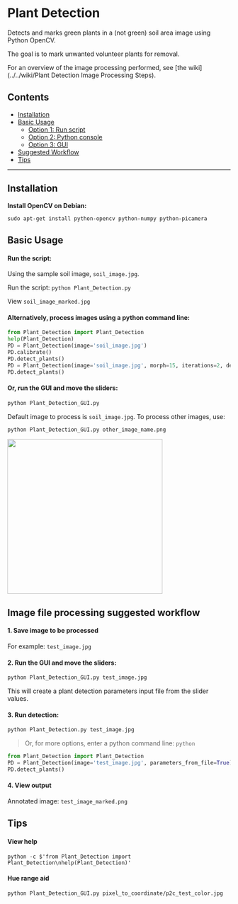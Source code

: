 # Plant Detection
Detects and marks green plants in a (not green) soil area image using Python OpenCV.

The goal is to mark unwanted volunteer plants for removal.

For an overview of the image processing performed, see [the wiki](../../wiki/Plant Detection Image Processing Steps).

## Contents
 * [Installation](#installation)
 * [Basic Usage](#basic-usage)
   * [Option 1: Run script](#run-the-script)
   * [Option 2: Python console](#alternatively-process-images-using-a-python-command-line)
   * [Option 3: GUI](#or-run-the-gui-and-move-the-sliders)
 * [Suggested Workflow](#image-file-processing-suggested-workflow)
 * [Tips](#tips)

---

## Installation

__Install OpenCV on Debian:__
```
sudo apt-get install python-opencv python-numpy python-picamera
```

## Basic Usage

#### Run the script:

Using the sample soil image, `soil_image.jpg`.

Run the script: `python Plant_Detection.py`

View `soil_image_marked.jpg`

#### Alternatively, process images using a python command line:
```python
from Plant_Detection import Plant_Detection
help(Plant_Detection)
PD = Plant_Detection(image='soil_image.jpg')
PD.calibrate()
PD.detect_plants()
PD = Plant_Detection(image='soil_image.jpg', morph=15, iterations=2, debug=True)
PD.detect_plants()
```

#### Or, run the GUI and move the sliders:
```python
python Plant_Detection_GUI.py
```
Default image to process is `soil_image.jpg`. To process other images, use:
```python
python Plant_Detection_GUI.py other_image_name.png
```
<img src="https://cloud.githubusercontent.com/assets/12681652/15620382/b7f31dd6-240e-11e6-853f-356d1a90376e.png" width="350">
<!--![plant detection gui screenshot](https://cloud.githubusercontent.com/assets/12681652/15620382/b7f31dd6-240e-11e6-853f-356d1a90376e.png)-->

## Image file processing suggested workflow

#### 1. Save image to be processed
For example: `test_image.jpg`

#### 2. Run the GUI and move the sliders:
```python
python Plant_Detection_GUI.py test_image.jpg
```
This will create a plant detection parameters input file from the slider values.

#### 3. Run detection:
```python
python Plant_Detection.py test_image.jpg
```
>Or, for more options, enter a python command line: `python`
```python
from Plant_Detection import Plant_Detection
PD = Plant_Detection(image='test_image.jpg', parameters_from_file=True)
PD.detect_plants()
```

#### 4. View output
Annotated image: `test_image_marked.png`

## Tips

#### View help
`python -c $'from Plant_Detection import Plant_Detection\nhelp(Plant_Detection)'`

#### Hue range aid
`python Plant_Detection_GUI.py pixel_to_coordinate/p2c_test_color.jpg`
